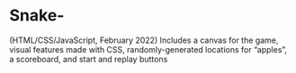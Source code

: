 # Snake-
(HTML/CSS/JavaScript, February 2022) Includes a canvas for the game, visual features made with CSS, randomly-generated locations for “apples”, a scoreboard, and start and replay buttons
